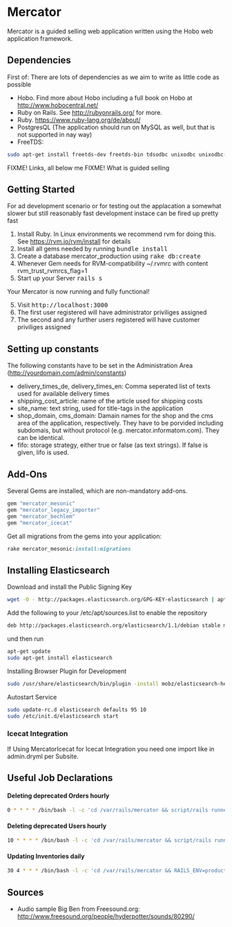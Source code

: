 # Mercator

Mercator is a guided selling web application written using the Hobo web application framework.

## Dependencies

First of: There are lots of dependencies as we aim to write as little code as possible

* Hobo. Find more about Hobo including a full book on Hobo at http://www.hobocentral.net/
* Ruby on Rails. See http://rubyonrails.org/ for more.
* Ruby. https://www.ruby-lang.org/de/about/
* PostgresQL (The application should run on MySQL as well, but that is not supported in nay way)
* FreeTDS:
```bash
sudo apt-get install freetds-dev freetds-bin tdsodbc unixodbc unixodbc-dev
```

FIXME! Links, all below me
FIXME! What is guided selling

## Getting Started

For ad development scenario or for testing out the applacation a somewhat slower but still
reasonably fast development instace can be fired up pretty fast

1. Install Ruby. In Linux environments we recommend rvm for doing this. See https://rvm.io/rvm/install for details
2. Install all gems needed by running <tt>bundle install</tt>
3. Create a database mercator_production using <tt>rake db:create</tt>
4.  Whenever Gem needs for RVM-compatibility ~/.rvmrc with content rvm_trust_rvmrcs_flag=1
5. Start up your Server <tt>rails s</tt>

Your Mercator is now running and fully functional!

5. Visit <tt>http://localhost:3000</tt>
6. The first user registered will have administrator priviliges assigned
7. The second and any further users registered will have customer priviliges assigned

## Setting up constants

The following constants have to be set in the Administration Area (http://yourdomain.com/admin/constants)
* delivery_times_de, delivery_times_en: Comma seperated list of texts used for available delivery times
* shipping_cost_article: name of the article used for shipping costs
* site_name: text string, used for title-tags in the application
* shop_domain, cms_domain: Damain names for the shop and the cms area of the application, respectively. They have to be porvided including subdomais, but without protocol (e.g. mercator.informatom.com). They can be identical.
* fifo: storage strategy, either true or false (as text strings). If false is given, lifo is used.

## Add-Ons

Several Gems are installed, which are non-mandatory add-ons.

```ruby
gem "mercator_mesonic"
gem "mercator_legacy_importer"
gem "mercator_bechlem"
gem "mercator_icecat"
```

Get all migrations from the gems into your application:
```ruby
rake mercator_mesonic:install:migrations
```

## Installing Elasticsearch

Download and install the Public Signing Key
```bash
wget -O - http://packages.elasticsearch.org/GPG-KEY-elasticsearch | apt-key add -
```
Add the following to your /etc/apt/sources.list to enable the repository
```bash
deb http://packages.elasticsearch.org/elasticsearch/1.1/debian stable main
```
und then run
```bash
apt-get update
sudo apt-get install elasticsearch
```

Installing Browser Plugin for Development
```bash
sudo /usr/share/elasticsearch/bin/plugin -install mobz/elasticsearch-head
```

Autostart Service
```bash
sudo update-rc.d elasticsearch defaults 95 10
sudo /etc/init.d/elasticsearch start
```

### Icecat Integration

If Using MercatorIcecat for Icecat Integration you need one import like
  <include src="../../../vendor/engines/mercator_icecat/app/views/taglibs/admin/*"/>
in admin.dryml per Subsite.

## Useful Job Declarations

#### Deleting deprecated Orders hourly
```bash
0 * * * * /bin/bash -l -c 'cd /var/rails/mercator && script/rails runner -e production '\''Order.cleanup_deprecated'\'' >> /var/rails/mercator/log/cron.log 2>&1'
```
#### Deleting deprecated Users hourly
```bash
10 * * * * /bin/bash -l -c 'cd /var/rails/mercator && script/rails runner -e production '\''User.cleanup_deprecated'\'' >> /var/rails/mercator/log/cron.log 2>&1'
```
#### Updating Inventories daily
```bash
30 4 * * * /bin/bash -l -c 'cd /var/rails/mercator && RAILS_ENV=production bundle exec rake webartikel:update --silent >> /var/rails/mercator/log/cron.log 2>&1'
```

## Sources

* Audio sample Big Ben from Freesound.org: http://www.freesound.org/people/hyderpotter/sounds/80290/
